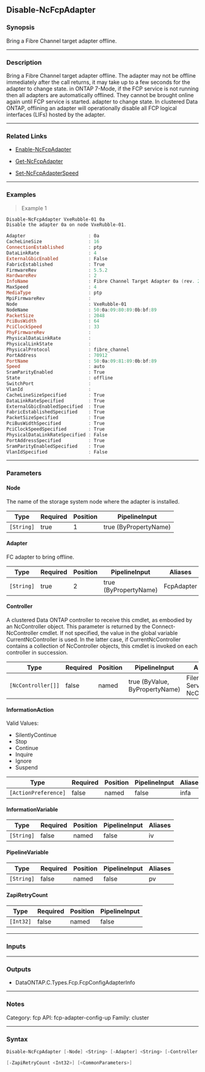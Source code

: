 Disable-NcFcpAdapter
--------------------

### Synopsis
Bring a Fibre Channel target adapter offline.

---

### Description

Bring a Fibre Channel target adapter offline. The adapter may not be offline immediately after the call returns, it may take up to a few seconds for the adapter to change state. in ONTAP 7-Mode, if the FCP service is not running then all adapters are automatically offlined. They cannot be brought online again until FCP service is started. adapter to change state. In clustered Data ONTAP, offlining an adapter will operationally disable all FCP logical interfaces (LIFs) hosted by the adapter.

---

### Related Links
* [Enable-NcFcpAdapter](Enable-NcFcpAdapter)

* [Get-NcFcpAdapter](Get-NcFcpAdapter)

* [Set-NcFcpAdapterSpeed](Set-NcFcpAdapterSpeed)

---

### Examples
> Example 1

```PowerShell
Disable-NcFcpAdapter VxeRubble-01 0a
Disable the adapter 0a on node VxeRubble-01.

Adapter                       : 0a
CacheLineSize                 : 16
ConnectionEstablished         : ptp
DataLinkRate                  : 4
ExternalGbicEnabled           : False
FabricEstablished             : True
FirmwareRev                   : 5.5.2
HardwareRev                   : 2
InfoName                      : Fibre Channel Target Adapter 0a (rev. 2)
MaxSpeed                      : 4
MediaType                     : ptp
MpiFirmwareRev                :
Node                          : VxeRubble-01
NodeName                      : 50:0a:09:80:89:0b:bf:89
PacketSize                    : 2048
PciBusWidth                   : 64
PciClockSpeed                 : 33
PhyFirmwareRev                :
PhysicalDataLinkRate          :
PhysicalLinkState             :
PhysicalProtocol              : fibre_channel
PortAddress                   : 70912
PortName                      : 50:0a:09:81:89:0b:bf:89
Speed                         : auto
SramParityEnabled             : True
State                         : offline
SwitchPort                    :
VlanId                        :
CacheLineSizeSpecified        : True
DataLinkRateSpecified         : True
ExternalGbicEnabledSpecified  : True
FabricEstablishedSpecified    : True
PacketSizeSpecified           : True
PciBusWidthSpecified          : True
PciClockSpeedSpecified        : True
PhysicalDataLinkRateSpecified : False
PortAddressSpecified          : True
SramParityEnabledSpecified    : True
VlanIdSpecified               : False

```

---

### Parameters
#### **Node**
The name of the storage system node where the adapter is installed.

|Type      |Required|Position|PipelineInput        |
|----------|--------|--------|---------------------|
|`[String]`|true    |1       |true (ByPropertyName)|

#### **Adapter**
FC adapter to bring offline.

|Type      |Required|Position|PipelineInput        |Aliases   |
|----------|--------|--------|---------------------|----------|
|`[String]`|true    |2       |true (ByPropertyName)|FcpAdapter|

#### **Controller**
A clustered Data ONTAP controller to receive this cmdlet, as embodied by an NcController object.  This parameter is returned by the Connect-NcController cmdlet.  If not specified, the value in the global variable CurrentNcController is used.  In the latter case, if CurrentNcController contains a collection of NcController objects, this cmdlet is invoked on each controller in succession.

|Type              |Required|Position|PipelineInput                 |Aliases                          |
|------------------|--------|--------|------------------------------|---------------------------------|
|`[NcController[]]`|false   |named   |true (ByValue, ByPropertyName)|Filer<br/>Server<br/>NcController|

#### **InformationAction**

Valid Values:

* SilentlyContinue
* Stop
* Continue
* Inquire
* Ignore
* Suspend

|Type                |Required|Position|PipelineInput|Aliases|
|--------------------|--------|--------|-------------|-------|
|`[ActionPreference]`|false   |named   |false        |infa   |

#### **InformationVariable**

|Type      |Required|Position|PipelineInput|Aliases|
|----------|--------|--------|-------------|-------|
|`[String]`|false   |named   |false        |iv     |

#### **PipelineVariable**

|Type      |Required|Position|PipelineInput|Aliases|
|----------|--------|--------|-------------|-------|
|`[String]`|false   |named   |false        |pv     |

#### **ZapiRetryCount**

|Type     |Required|Position|PipelineInput|
|---------|--------|--------|-------------|
|`[Int32]`|false   |named   |false        |

---

### Inputs

---

### Outputs
* DataONTAP.C.Types.Fcp.FcpConfigAdapterInfo

---

### Notes
Category: fcp
API: fcp-adapter-config-up
Family: cluster

---

### Syntax
```PowerShell
Disable-NcFcpAdapter [-Node] <String> [-Adapter] <String> [-Controller <NcController[]>] [-InformationAction <ActionPreference>] [-InformationVariable <String>] [-PipelineVariable <String>] 
```
```PowerShell
[-ZapiRetryCount <Int32>] [<CommonParameters>]
```
